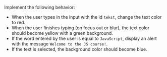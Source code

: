 Implement the following behavior:

- When the user types in the input with the id `tekst`, change the text color to red.
- When the user finishes typing (on focus out or blur), the text color should become yellow with a green background.
- If the word entered by the user is equal to `JavaScript`, display an alert with the message `Welcome to the JS course!`.
- If the text is selected, the background color should become blue.